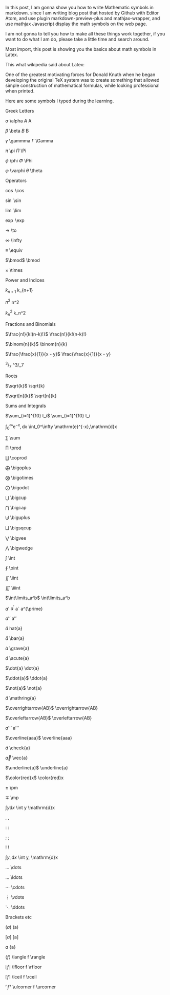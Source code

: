 In this post, I am gonna show you how to write Mathematic symbols in markdown. since I am writing blog post that hosted by Github with Editor Atom, and use plugin markdown-preview-plus and mathjax-wrapper, and use mathjax Javascript display the math symbols on the web page.

I am not gonna to tell you how to make all these things work together, if you want to do what I am do, please take a little time and search around.

Most import, this post is showing you the basics about math symbols in Latex.

This what wikipedia said about Latex:

One of the greatest motivating forces for Donald Knuth when he began developing the original TeX system was to create something that allowed simple construction of mathematical formulas, while looking professional when printed.

Here are some symbols I typed during the learning.

Greek Letters

$\alpha$	\alpha $A$	A

$\beta$	\beta $B$	B

$\gamma$	\gammma
$\Gamma$	\Gamma

$\pi$	\pi
$\Pi$	\Pi

$\phi$	\phi
$\Phi$	\Phi

$\varphi$	\varphi
$\theta$	\theta

Operators

$\cos$	\cos

$\sin$	\sin

$\lim$	\lim

$\exp$	\exp

$\to$	\to

$\infty$	\infty

$\equiv$	\equiv

$\bmod$	\bmod

$\times$	\times

Power and Indices

$k_{n+1}$	k_{n+1}

$n^2$	n^2

$k_n^2$	k_n^2

Fractions and Binomials

$\frac{n!}{k!(n-k)!}$	\frac{n!}{k!(n-k)!}

$\binom{n}{k}$	\binom{n}{k}

$\frac{\frac{x}{1}}{x - y}$	\frac{\frac{x}{1}}{x - y}

$^3/_7$	^3/_7

Roots

$\sqrt{k}$	\sqrt{k}

$\sqrt[n]{k}$	\sqrt[n]{k}

Sums and Integrals

$\sum_{i=1}^{10} t_i$	\sum_{i=1}^{10} t_i

$\int_0^\infty \mathrm{e}^{-x},\mathrm{d}x$ \int_0^\infty \mathrm{e}^{-x},\mathrm{d}x

$\sum$	\sum

$\prod$	\prod

$\coprod$	\coprod

$\bigoplus$	\bigoplus

$\bigotimes$	\bigotimes

$\bigodot$	\bigodot

$\bigcup$	\bigcup

$\bigcap$	\bigcap

$\biguplus$	\biguplus

$\bigsqcup$	\bigsqcup

$\bigvee$	\bigvee

$\bigwedge$	\bigwedge

$\int$	\int

$\oint$	\oint

$\iint$	\iint

$\iiint$	\iiint

$\int\limits_a^b$	\int\limits_a^b

$a’$ $a^{\prime}$	a` a^{\prime}

$a’’$	a’’

$\hat{a}$	hat{a}

$\bar{a}$	\bar{a}

$\grave{a}$	\grave{a}

$\acute{a}$	\acute{a}

$\dot{a}	\dot{a}

$\ddot{a}$	\ddot{a}

$\not{a}$	\not{a}

$\mathring{a}$	\mathring{a}

$\overrightarrow{AB}$	\overrightarrow{AB}

$\overleftarrow{AB}$	\overleftarrow{AB}

$a’’’$	a’’’

$\overline{aaa}$	\overline{aaa}

$\check{a}$	\check{a}

$\vec{a}$	\vec{a}

$\underline{a}$	\underline{a}

$\color{red}x$	\color{red}x

$\pm$	\pm

$\mp$	\mp

$\int y \mathrm{d}x$	\int y \mathrm{d}x

$,$	,

$:$	:

$;$	;

$!$	!

$\int y, \mathrm{d}x$	\int y, \mathrm{d}x

$\dots$	\dots

$\ldots$	\ldots

$\cdots$	\cdots

$\vdots$	\vdots

$\ddots$	\ddots

Brackets etc

$(a)$	(a)

$[a]$	[a]

${a}$	{a}

$\langle f \rangle$	\langle f \rangle

$\lfloor f \rfloor$	\lfloor f \rfloor

$\lceil f \rceil$	\lceil f \rceil

$\ulcorner f \urcorner$	\ulcorner f \urcorner
